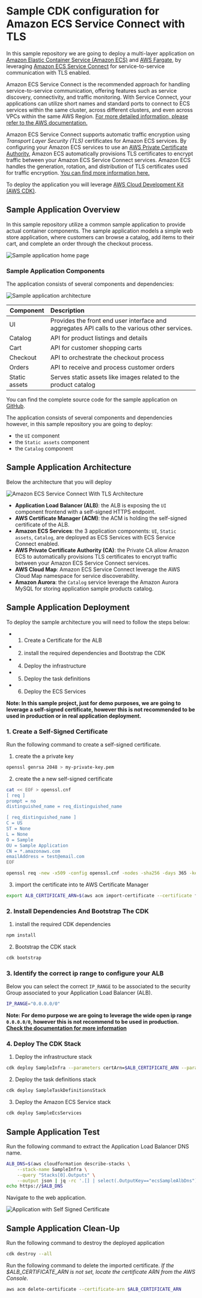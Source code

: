 # Sample CDK configuration for Amazon ECS Service Connect with TLS

In this sample repository we are going to deploy a multi-layer application on [Amazon Elastic Container Service (Amazon ECS)](https://aws.amazon.com/ecs/) and [AWS Fargate](https://aws.amazon.com/fargate/), by leveraging [Amazon ECS Service Connect](https://docs.aws.amazon.com/AmazonECS/latest/developerguide/service-connect.html) for service-to-service communication with TLS enabled.

Amazon ECS Service Connect is the recommended approach for handling service-to-service communication, offering features such as service discovery, connectivity, and traffic monitoring. With Service Connect, your applications can utilize short names and standard ports to connect to ECS services within the same cluster, across different clusters, and even across VPCs within the same AWS Region. [For more detailed information, please refer to the AWS documentation.](https://docs.aws.amazon.com/AmazonECS/latest/bestpracticesguide/networking-connecting-services.html#networking-connecting-services-serviceconnect)

Amazon ECS Service Connect supports automatic traffic encryption using _Transport Layer Security (TLS)_ certificates for Amazon ECS services. By configuring your Amazon ECS services to use an [AWS Private Certificate Authority](https://docs.aws.amazon.com/privateca/latest/userguide/PcaWelcome.html), Amazon ECS automatically provisions TLS certificates to encrypt traffic between your Amazon ECS Service Connect services. Amazon ECS handles the generation, rotation, and distribution of TLS certificates used for traffic encryption. [You can find more information here.](https://docs.aws.amazon.com/AmazonECS/latest/developerguide/service-connect-tls.html)

To deploy the application you will leverage [AWS Cloud Development Kit (AWS CDK)](https://aws.amazon.com/cdk/).

## Sample Application Overview

In this sample repository utilize a common sample application to provide actual container components. The sample application models a simple web store application, where customers can browse a catalog, add items to their cart, and complete an order through the checkout process.

![Sample application home page](/images/home.png)

### Sample Application Components

The application consists of several components and dependencies:

![Sample application architecture](/images/architecture.png)

| Component     | Description                                                                                   |
| ------------- | :-------------------------------------------------------------------------------------------- |
| UI            | Provides the front end user interface and aggregates API calls to the various other services. |
| Catalog       | API for product listings and details                                                          |
| Cart          | API for customer shopping carts                                                               |
| Checkout      | API to orchestrate the checkout process                                                       |
| Orders        | API to receive and process customer orders                                                    |
| Static assets | Serves static assets like images related to the product catalog                               |

You can find the complete source code for the sample application on [GitHub](https://github.com/aws-containers/retail-store-sample-app).

The application consists of several components and dependencies however, in this sample repository you are going to deploy:
- the `UI` component
- the `Static assets` component
- the `Catalog` component

## Sample Application Architecture

Below the architecture that you will deploy

![Amazon ECS Service Connect With TLS Architecture](/images/service-connect-with-tls-architecture.jpg)

- **Application Load Balancer (ALB)**: the ALB is exposing the `UI` component frontend with a self-signed HTTPS endpoint.
- **AWS Certificate Manager (ACM)**: the ACM is holding the self-signed certificate of the ALB.
- **Amazon ECS Services**: the 3 application components: `UI`, `Static assets`, `Catalog`, are deployed as ECS Services with ECS Service Connect enabled. 
- **AWS Private Certificate Authority (CA)**: the Private CA allow Amazon ECS to automatically provisions TLS certificates to encrypt traffic between your Amazon ECS Service Connect services. 
- **AWS Cloud Map**: Amazon ECS Service Connect leverage the AWS Cloud Map namespace for service discoverability.
- **Amazon Aurora**: the `Catalog` service leverage the Amazon Aurora MySQL for storing application sample products catalog.

## Sample Application Deployment

To deploy the sample architecture you will need to follow the steps below:
- 1. Create a Certificate for the ALB
- 2. install the required dependencies and Bootstrap the CDK
- 4. Deploy the infrastructure
- 5. Deploy the task definitions
- 6. Deploy the ECS Services

**Note: In this sample project, just for demo purposes, we are going to leverage a self-signed certificate, however this is not recommended to be used in production or in real application deployment.**

### 1. Create a Self-Signed Certificate

Run the following command to create a self-signed certificate.

1. create the a private key

```bash
openssl genrsa 2048 > my-private-key.pem
```

2. create the a new self-signed certificate

```bash
cat << EOF > openssl.cnf
[ req ]
prompt = no
distinguished_name = req_distinguished_name

[ req_distinguished_name ]
C = US
ST = None
L = None
O = Sample
OU = Sample Application
CN = *.amazonaws.com
emailAddress = test@email.com
EOF

openssl req -new -x509 -config openssl.cnf -nodes -sha256 -days 365 -key my-private-key.pem -outform PEM -out my-certificate.pem
```

3. import the certificate into te AWS Certificate Manager

```bash
export ALB_CERTIFICATE_ARN=$(aws acm import-certificate --certificate fileb://my-certificate.pem --private-key fileb://my-private-key.pem --output text)
```

### 2. Install Dependencies And Bootstrap The CDK

1. install the required CDK dependencies 

```bash
npm install
```

2. Bootstrap the CDK stack

```bash
cdk bootstrap
```

### 3. Identify the correct ip range to configure your ALB

Below you can select the correct `IP_RANGE` to be associated to the security Group associated to your Application Load Balancer (ALB).

```bash
IP_RANGE="0.0.0.0/0"
```

**Note: For demo purpose we are going to leverage the wide open ip range `0.0.0.0/0`, however this is not recommend to be used in production. [Check the documentation for more information](https://docs.aws.amazon.com/AWSEC2/latest/UserGuide/security-group-rules-reference.html)**

### 4. Deploy The CDK Stack

1. Deploy the infrastructure stack

```bash
cdk deploy SampleInfra --parameters certArn=$ALB_CERTIFICATE_ARN --parameters ipRange=$IP_RANGE
```

2. Deploy the task definitions stack

```bash
cdk deploy SampleTaskDefinitionsStack
```

3. Deploy the Amazon ECS Service stack

```bash
cdk deploy SampleEcsServices
```

## Sample Application Test

Run the following command to extract the Application Load Balancer DNS name.
```bash
ALB_DNS=$(aws cloudformation describe-stacks \
    --stack-name SampleInfra \
    --query "Stacks[0].Outputs" \
    --output json | jq -rc '.[] | select(.OutputKey=="ecsSampleAlbDns") | .OutputValue')
echo https://$ALB_DNS
```

Navigate to the web application.

![Application with Self Signed Certificate](/images/service-connect-ui-tls-cert-exeption.png)

## Sample Application Clean-Up

Run the following command to destroy the deployed application

```bash
cdk destroy --all
```

Run the following command to delete the imported certificate. _If the $ALB_CERTIFICATE_ARN is not set, locate the certificate ARN from the AWS Console._

```bash
aws acm delete-certificate --certificate-arn $ALB_CERTIFICATE_ARN
```